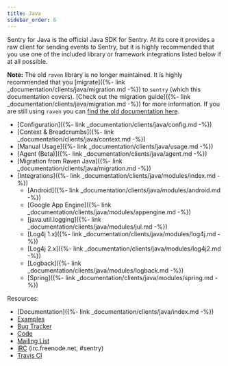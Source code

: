 ```yaml
---
title: Java
sidebar_order: 6
---
```


Sentry for Java is the official Java SDK for Sentry. At its core it provides a raw client for sending events to Sentry, but it is highly recommended that you use one of the included library or framework integrations listed below if at all possible.

**Note:** The old `raven` library is no longer maintained. It is highly recommended that you [migrate]({%- link _documentation/clients/java/migration.md -%}) to `sentry` (which this documentation covers). [Check out the migration guide]({%- link _documentation/clients/java/migration.md -%}) for more information. If you are still using `raven` you can [find the old documentation here](https://github.com/getsentry/sentry-java/blob/raven-java-8.x/docs/modules/raven.rst).

-   [Configuration]({%- link _documentation/clients/java/config.md -%})
-   [Context & Breadcrumbs]({%- link _documentation/clients/java/context.md -%})
-   [Manual Usage]({%- link _documentation/clients/java/usage.md -%})
-   [Agent (Beta)]({%- link _documentation/clients/java/agent.md -%})
-   [Migration from Raven Java]({%- link _documentation/clients/java/migration.md -%})
-   [Integrations]({%- link _documentation/clients/java/modules/index.md -%})
    -   [Android]({%- link _documentation/clients/java/modules/android.md -%})
    -   [Google App Engine]({%- link _documentation/clients/java/modules/appengine.md -%})
    -   [java.util.logging]({%- link _documentation/clients/java/modules/jul.md -%})
    -   [Log4j 1.x]({%- link _documentation/clients/java/modules/log4j.md -%})
    -   [Log4j 2.x]({%- link _documentation/clients/java/modules/log4j2.md -%})
    -   [Logback]({%- link _documentation/clients/java/modules/logback.md -%})
    -   [Spring]({%- link _documentation/clients/java/modules/spring.md -%})

Resources:

-   [Documentation]({%- link _documentation/clients/java/index.md -%})
-   [Examples](https://github.com/getsentry/examples)
-   [Bug Tracker](http://github.com/getsentry/sentry-java/issues)
-   [Code](http://github.com/getsentry/sentry-java)
-   [Mailing List](https://groups.google.com/group/getsentry)
-   [IRC](irc://irc.freenode.net/sentry) (irc.freenode.net, #sentry)
-   [Travis CI](http://travis-ci.org/getsentry/sentry-java)
